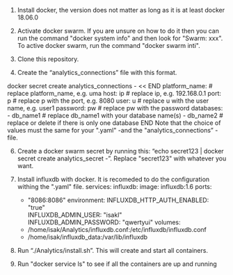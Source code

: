 
1. Install docker, the version does not matter as long as it is at least docker 18.06.0

2. Activate docker swarm. If you are unsure on how to do it then you can run the command "docker system info" and then look for "Swarm: xxx". To active docker swarm, run the command "docker swarm inti". 

4. Clone this repository.

5. Create the “analytics_connections” file with this format. 

docker secret create analytics_connections - << END
platform_name:      # replace platform_name, e.g. uma
    host: ip        # replace ip, e.g. 192.168.0.1
    port: p         # replace p with the port, e.g. 8080
    user: u         # replace u with the user name, e.g. user1
    password: pw    # replace pw with the password
    databases:
    - db_name1      # replace db_name1 with your database name(s)
    - db_name2      # replace or delete if there is only one database
END
Note that the choice of values must the same for your ".yaml" -and the "analytics_connections” -file. 

6. Create a docker swarm secret by running this: 
“echo secret123 | docker secret create analytics_secret -”. Replace "secret123" with whatever you want.  


7. Install influxdb with docker. It is recomeded to do the configuration withing the ".yaml" file. 
services:
  influxdb:
    image: influxdb:1.6
    ports:
      - "8086:8086"
    environment: 
      INFLUXDB_HTTP_AUTH_ENABLED: "true"   
      INFLUXDB_ADMIN_USER: "isakl"   
      INFLUXDB_ADMIN_PASSWORD: "qwertyui"
    volumes:
      - /home/isak/Analytics/influxdb.conf:/etc/influxdb/influxdb.conf
      - /home/isak/influxdb_data:/var/lib/influxdb

8. Run “./Analytics/install.sh”. This will create and start all containers.

9. Run "docker service ls" to see if all the containers are up and running


